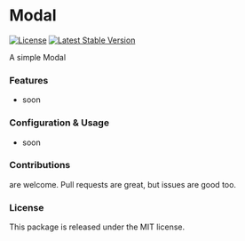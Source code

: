 # Modal

[![License](https://poser.pugx.org/laravel-enso/modal/license)](https://packagist.org/packages/laravel-enso/modal)
[![Latest Stable Version](https://poser.pugx.org/laravel-enso/modal/version)](https://packagist.org/packages/laravel-enso/modal)

A simple Modal

### Features

- soon

### Configuration & Usage

- soon

### Contributions

are welcome. Pull requests are great, but issues are good too.

### License

This package is released under the MIT license.